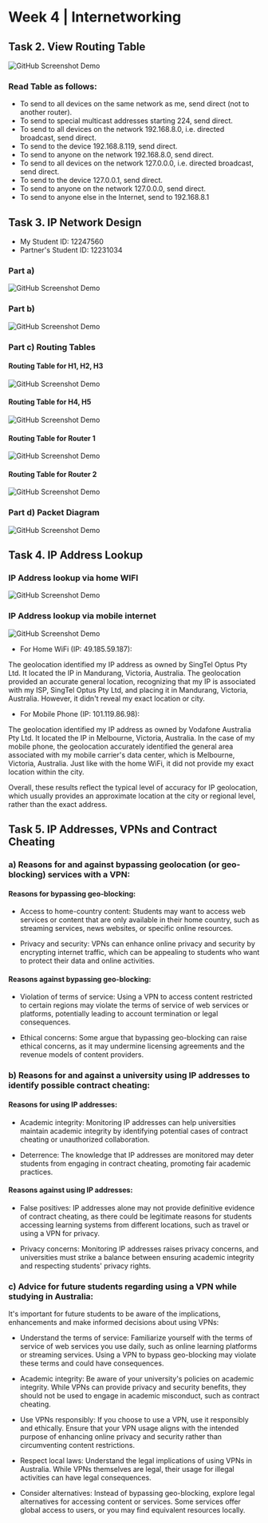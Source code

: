  
# Week 4 | Internetworking

## Task 2. View Routing Table


![GitHub Screenshot Demo](./images/week4-task2-screenshot1.jpeg) <br>

### Read Table as follows:

- To send to all devices on the same network as me, send direct
(not to another router).
- To send to special multicast addresses starting 224, send direct.
- To send to all devices on the network 192.168.8.0, i.e. directed broadcast, send
direct.
- To send to the device 192.168.8.119, send direct.
- To send to anyone on the network 192.168.8.0, send direct.
- To send to all devices on the network 127.0.0.0, i.e. directed broadcast, send
direct.
- To send to the device 127.0.0.1, send direct.
- To send to anyone on the network 127.0.0.0, send direct.
- To send to anyone else in the Internet, send to 192.168.8.1

## Task 3. IP Network Design
- My Student ID: 12247560
- Partner's Student ID: 12231034
  
### Part a)
![GitHub Screenshot Demo](./images/week4-task3-screenshot1.png) <br>

### Part b)
![GitHub Screenshot Demo](./images/week4-task3-screenshot2.png) <br>

### Part c) Routing Tables

#### Routing Table for H1, H2, H3
![GitHub Screenshot Demo](./images/week4-task3-screenshot3.png) <br>

#### Routing Table for H4, H5
![GitHub Screenshot Demo](./images/week4-task3-screenshot4.png) <br>

#### Routing Table for Router 1
![GitHub Screenshot Demo](./images/week4-task3-screenshot5.png) <br>

#### Routing Table for Router 2
![GitHub Screenshot Demo](./images/week4-task3-screenshot6.png) <br>

### Part d) Packet Diagram
![GitHub Screenshot Demo](./images/week04-task3-screenshot7.png) <br>


## Task 4. IP Address Lookup

### IP Address lookup via home WIFI
![GitHub Screenshot Demo](./images/week04-task4-screenshot1.png) <br>

### IP Address lookup via mobile internet
![GitHub Screenshot Demo](./images/week04-task4-screenshot2_mobile.png) <br>

- For Home WiFi (IP: 49.185.59.187):

The geolocation identified my IP address as owned by SingTel Optus Pty Ltd.
It located the IP in Mandurang, Victoria, Australia.
The geolocation provided an accurate general location, recognizing that my IP is associated with my ISP, SingTel Optus Pty Ltd, and placing it in Mandurang, Victoria, Australia. However, it didn't reveal my exact location or city.

- For Mobile Phone (IP: 101.119.86.98):

The geolocation identified my IP address as owned by Vodafone Australia Pty Ltd.
It located the IP in Melbourne, Victoria, Australia.
In the case of my mobile phone, the geolocation accurately identified the general area associated with my mobile carrier's data center, which is Melbourne, Victoria, Australia. Just like with the home WiFi, it did not provide my exact location within the city.

Overall, these results reflect the typical level of accuracy for IP geolocation, which usually provides an approximate location at the city or regional level, rather than the exact address.

## Task 5. IP Addresses, VPNs and Contract Cheating

### a) Reasons for and against bypassing geolocation (or geo-blocking) services with a VPN:

#### Reasons for bypassing geo-blocking:

- Access to home-country content: Students may want to access web services or content that are only available in their home country, such as streaming services, news websites, or specific online resources.
  
- Privacy and security: VPNs can enhance online privacy and security by encrypting internet traffic, which can be appealing to students who want to protect their data and online activities.
  
#### Reasons against bypassing geo-blocking:

- Violation of terms of service: Using a VPN to access content restricted to certain regions may violate the terms of service of web services or platforms, potentially leading to account termination or legal consequences.
  
- Ethical concerns: Some argue that bypassing geo-blocking can raise ethical concerns, as it may undermine licensing agreements and the revenue models of content providers.
  
### b) Reasons for and against a university using IP addresses to identify possible contract cheating:

#### Reasons for using IP addresses:

- Academic integrity: Monitoring IP addresses can help universities maintain academic integrity by identifying potential cases of contract cheating or unauthorized collaboration.
  
- Deterrence: The knowledge that IP addresses are monitored may deter students from engaging in contract cheating, promoting fair academic practices.

#### Reasons against using IP addresses:

- False positives: IP addresses alone may not provide definitive evidence of contract cheating, as there could be legitimate reasons for students accessing learning systems from different locations, such as travel or using a VPN for privacy.
  
- Privacy concerns: Monitoring IP addresses raises privacy concerns, and universities must strike a balance between ensuring academic integrity and respecting students' privacy rights.

### c) Advice for future students regarding using a VPN while studying in Australia:

It's important for future students to be aware of the implications, enhancements and make informed decisions about using VPNs:

- Understand the terms of service: Familiarize yourself with the terms of service of web services you use daily, such as online learning platforms or streaming services. Using a VPN to bypass geo-blocking may violate these terms and could have consequences.

- Academic integrity: Be aware of your university's policies on academic integrity. While VPNs can provide privacy and security benefits, they should not be used to engage in academic misconduct, such as contract cheating.

- Use VPNs responsibly: If you choose to use a VPN, use it responsibly and ethically. Ensure that your VPN usage aligns with the intended purpose of enhancing online privacy and security rather than circumventing content restrictions.

- Respect local laws: Understand the legal implications of using VPNs in Australia. While VPNs themselves are legal, their usage for illegal activities can have legal consequences.

- Consider alternatives: Instead of bypassing geo-blocking, explore legal alternatives for accessing content or services. Some services offer global access to users, or you may find equivalent resources locally.

